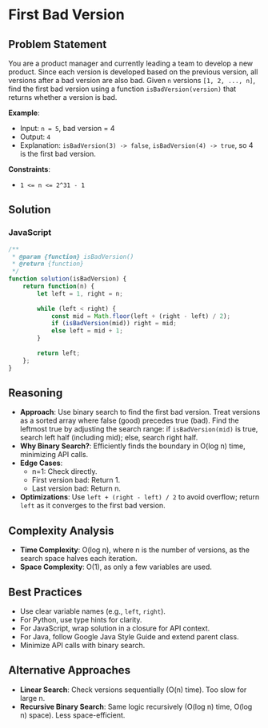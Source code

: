 # First Bad Version

## Problem Statement
You are a product manager and currently leading a team to develop a new product. Since each version is developed based on the previous version, all versions after a bad version are also bad. Given `n` versions `[1, 2, ..., n]`, find the first bad version using a function `isBadVersion(version)` that returns whether a version is bad.

**Example**:
- Input: `n = 5`, bad version = 4
- Output: `4`
- Explanation: `isBadVersion(3) -> false`, `isBadVersion(4) -> true`, so 4 is the first bad version.

**Constraints**:
- `1 <= n <= 2^31 - 1`

## Solution

### JavaScript
```javascript
/**
 * @param {function} isBadVersion()
 * @return {function}
 */
function solution(isBadVersion) {
    return function(n) {
        let left = 1, right = n;
        
        while (left < right) {
            const mid = Math.floor(left + (right - left) / 2);
            if (isBadVersion(mid)) right = mid;
            else left = mid + 1;
        }
        
        return left;
    };
}
```

## Reasoning
- **Approach**: Use binary search to find the first bad version. Treat versions as a sorted array where false (good) precedes true (bad). Find the leftmost true by adjusting the search range: if `isBadVersion(mid)` is true, search left half (including mid); else, search right half.
- **Why Binary Search?**: Efficiently finds the boundary in O(log n) time, minimizing API calls.
- **Edge Cases**:
  - n=1: Check directly.
  - First version bad: Return 1.
  - Last version bad: Return n.
- **Optimizations**: Use `left + (right - left) / 2` to avoid overflow; return `left` as it converges to the first bad version.

## Complexity Analysis
- **Time Complexity**: O(log n), where n is the number of versions, as the search space halves each iteration.
- **Space Complexity**: O(1), as only a few variables are used.

## Best Practices
- Use clear variable names (e.g., `left`, `right`).
- For Python, use type hints for clarity.
- For JavaScript, wrap solution in a closure for API context.
- For Java, follow Google Java Style Guide and extend parent class.
- Minimize API calls with binary search.

## Alternative Approaches
- **Linear Search**: Check versions sequentially (O(n) time). Too slow for large n.
- **Recursive Binary Search**: Same logic recursively (O(log n) time, O(log n) space). Less space-efficient.
